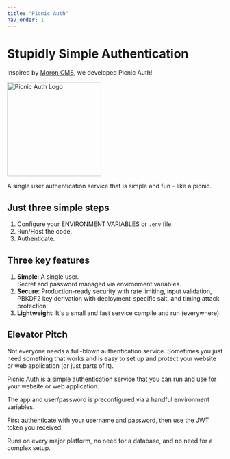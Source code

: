 ```yaml
---
title: "Picnic Auth"
nav_order: 1
---
```


# Stupidly Simple Authentication

Inspired by [Moron CMS](https://github.com/rabocalypse/moroncms), we developed
Picnic Auth!

<img src="/img/picnic_auth_weblogo.webp" height="auto" width="220px" alt="Picnic Auth Logo">

A single user authentication service that is simple and fun - like a picnic.

<div class="grid">
  <div>

## Just three simple steps

1. Configure your ENVIRONMENT VARIABLES or `.env` file.
2. Run/Host the code.
3. Authenticate.

</div>
  <div>

## Three key features

1. **Simple**: A single user.\
   Secret and password managed via environment variables.
2. **Secure**: Production-ready security with rate limiting, input validation, PBKDF2 key derivation with deployment-specific salt, and timing attack protection.
3. **Lightweight**: It's a small and fast service compile and run (everywhere).

</div>
</div>

## Elevator Pitch

Not everyone needs a full-blown authentication service. Sometimes you just need
something that works and is easy to set up and protect your website or web
application (or just parts of it).

Picnic Auth is a simple authentication service that you can run and use for your
website or web application.

The app and user/password is preconfigured via a handful environment variables.

First authenticate with your username and password, then use the JWT token you
received.

Runs on every major platform, no need for a database, and no need for a complex
setup.

